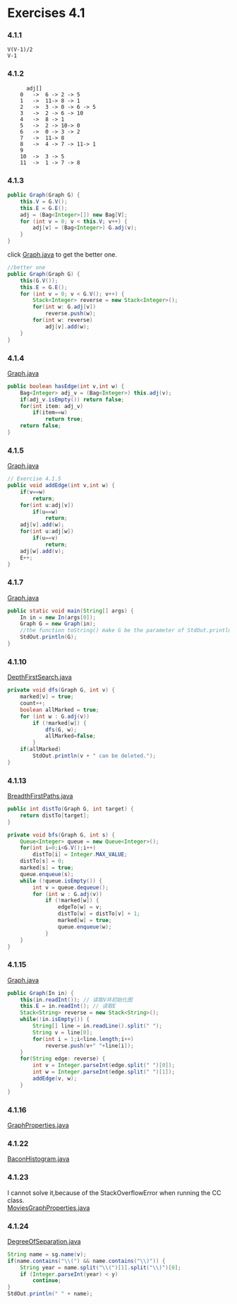 Exercises 4.1
==
### 4.1.1
`V(V-1)/2`<br>
`V-1`<br>

### 4.1.2
	      adj[]
		0	->	6 -> 2 -> 5
		1	->	11-> 8 -> 1
		2	->	3 -> 0 -> 6 -> 5
		3	->	2 -> 6 -> 10
		4	->	8 -> 1
		5	->	2 -> 10-> 0
		6	->	0 -> 3 -> 2
		7	->	11-> 8
		8	->	4 -> 7 -> 11-> 1
		9
		10	->	3 -> 5
		11	->	1 -> 7 -> 8
### 4.1.3
```Java
public Graph(Graph G) {
	this.V = G.V();
	this.E = G.E();
	adj = (Bag<Integer>[]) new Bag[V];
	for (int v = 0; v < this.V; v++) {
		adj[v] = (Bag<Integer>) G.adj(v);
	}
}
```
click [Graph.java](https://github.com/baozzz1/Algorithms-Learning/blob/master/4-Graphs/Exercise_4_1_UndirectedGraphs/Graph.java) to get the better one.
```Java
//better one
public Graph(Graph G) {
	this(G.V());
	this.E = G.E();
	for (int v = 0; v < G.V(); v++) {
		Stack<Integer> reverse = new Stack<Integer>();
		for(int w: G.adj[v])
			reverse.push(w);
		for(int w: reverse)
			adj[v].add(w);
	}
}
```
### 4.1.4
[Graph.java](https://github.com/baozzz1/Algorithms-Learning/blob/master/4-Graphs/Exercise_4_1_UndirectedGraphs/Graph.java)
```Java
public boolean hasEdge(int v,int w) {
	Bag<Integer> adj_v = (Bag<Integer>) this.adj(v);
	if(adj_v.isEmpty()) return false;
	for(int item: adj_v)
		if(item==w)
			return true;
	return false;
}
```
### 4.1.5
[Graph.java](https://github.com/baozzz1/Algorithms-Learning/blob/master/4-Graphs/Exercise_4_1_UndirectedGraphs/Graph.java)
```Java
// Exercise 4.1.5
public void addEdge(int v,int w) {
	if(v==w)
		return;
	for(int u:adj[v])
		if(u==w)
			return;
	adj[v].add(w);
	for(int u:adj[w])
		if(u==v)
			return;
	adj[w].add(v);
	E++;
}
```
### 4.1.7
[Graph.java](https://github.com/baozzz1/Algorithms-Learning/blob/master/4-Graphs/Exercise_4_1_UndirectedGraphs/Graph.java)
```Java
public static void main(String[] args) {
	In in = new In(args[0]);
	Graph G = new Graph(in);
	//the function toString() make G be the parameter of StdOut.println()
	StdOut.println(G);
}
```
### 4.1.10
[DepthFirstSearch.java](https://github.com/baozzz1/Algorithms-Learning/blob/master/4-Graphs/Exercise_4_1_UndirectedGraphs/DepthFirstSearch.java)
```Java
private void dfs(Graph G, int v) {
	marked[v] = true;
	count++;
	boolean allMarked = true;
	for (int w : G.adj(v))
		if (!marked[w]) {
			dfs(G, w);
			allMarked=false;
		}
	if(allMarked)
		StdOut.println(v + " can be deleted.");
}
```
### 4.1.13
[BreadthFirstPaths.java](https://github.com/baozzz1/Algorithms-Learning/blob/master/4-Graphs/Exercise_4_1_UndirectedGraphs/BreadthFirstPaths.java)
```Java
public int distTo(Graph G, int target) {
	return distTo[target];
}

private void bfs(Graph G, int s) {
	Queue<Integer> queue = new Queue<Integer>();
	for(int i=0;i<G.V();i++)
		distTo[i] = Integer.MAX_VALUE;
	distTo[s] = 0;
	marked[s] = true;
	queue.enqueue(s);
	while (!queue.isEmpty()) {
		int v = queue.dequeue();
		for (int w : G.adj(v))
			if (!marked[w]) {
				edgeTo[w] = v;
				distTo[w] = distTo[v] + 1;
				marked[w] = true;
				queue.enqueue(w);
			}
	}
}
```
### 4.1.15
[Graph.java](https://github.com/baozzz1/Algorithms-Learning/blob/master/4-Graphs/Exercise_4_1_UndirectedGraphs/Graph.java)
```Java
public Graph(In in) {
	this(in.readInt()); // 读取V并初始化图
	this.E = in.readInt(); // 读取E
	Stack<String> reverse = new Stack<String>();
	while(!in.isEmpty()) {
		String[] line = in.readLine().split(" ");
		String v = line[0];
		for(int i = 1;i<line.length;i++)
			reverse.push(v+" "+line[i]);			
	}
	for(String edge: reverse) {
		int v = Integer.parseInt(edge.split(" ")[0]);
		int w = Integer.parseInt(edge.split(" ")[1]);
		addEdge(v, w);
	}
}
```
### 4.1.16
[GraphProperties.java](https://github.com/baozzz1/Algorithms-Learning/blob/master/4-Graphs/Exercise_4_1_UndirectedGraphs/GraphProperties.java)
### 4.1.22
[BaconHistogram.java](https://github.com/baozzz1/Algorithms-Learning/blob/master/4-Graphs/Exercise_4_1_UndirectedGraphs/BaconHistogram.java)
### 4.1.23
I cannot solve it,because of the StackOverflowError when running the CC class.<br>
[MoviesGraphProperties.java](https://github.com/baozzz1/Algorithms-Learning/blob/master/4-Graphs/Exercise_4_1_UndirectedGraphs/MoviesGraphProperties.java)
### 4.1.24
[DegreeOfSeparation.java](https://github.com/baozzz1/Algorithms-Learning/blob/master/4-Graphs/Exercise_4_1_UndirectedGraphs/DegreeOfSeparation.java)
```Java
String name = sg.name(v);
if(name.contains("\\(") && name.contains("\\)")) {
	String year = name.split("\\(")[1].split("\\)")[0];
	if (Integer.parseInt(year) < y)
		continue;
}					
StdOut.println(" " + name);
```

